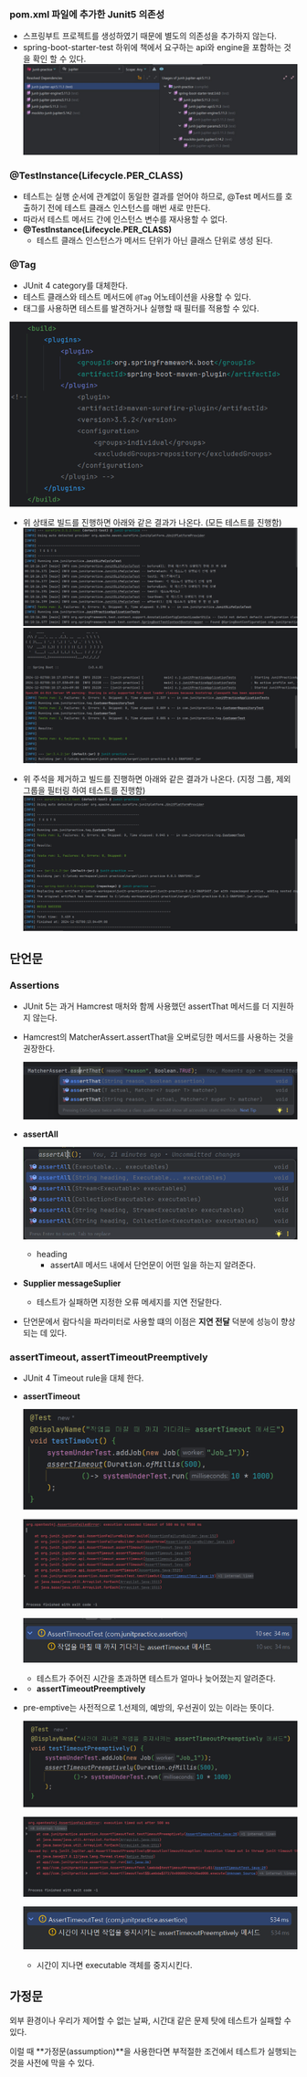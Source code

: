 ### pom.xml 파일에 추가한 Junit5 의존성
  - 스프링부트 프로젝트를 생성하였기 때문에 별도의 의존성을 추가하지 않는다.
  - spring-boot-starter-test 하위에 책에서 요구하는 api와 engine을 포함하는 것을 확인 할 수 있다.
  ![img1.png](images/img1.png)


### @TestInstance(Lifecycle.PER_CLASS)
  - 테스트는 실행 순서에 관계없이 동일한 결과를 얻어야 하므로, @Test 메서드를 호출하기 전에 테스트 클래스 인스턴스를 매번 새로 만든다.
  - 따라서 테스트 메서드 간에 인스턴스 변수를 재사용할 수 없다.
  - **@TestInstance(Lifecycle.PER_CLASS)**
    - 테스트 클래스 인스턴스가 메서드 단위가 아닌 클래스 단위로 생성 된다.


### @Tag
  - JUnit 4 category를 대체한다.
  - 테스트 클래스와 테스트 메서드에 `@Tag`  어노테이션을 사용할 수 있다.
  - 태그를 사용하면 테스트를 발견하거나 실행할 때 필터를 적용할 수 있다.

   
  ![img2.png](images/img2.png)
  
  - 위 상태로 빌드를 진행하면 아래와 같은 결과가 나온다. (모든 테스트를 진행함)
    ![image3.png](images/img3.png)
    ![image4.png](images/img4.png)
        
  - 위 주석을 제거하고 빌드를 진행하면 아래와 같은 결과가 나온다. (지정 그룹, 제외 그룹을 필터링 하여 테스트를 진행함)
    ![image5.png](images/img5.png)


## 단언문

### Assertions

- JUnit 5는 과거 Hamcrest 매처와 함께 사용했던 assertThat 메서드를 더 지원하지 않는다.
- Hamcrest의 MatcherAssert.assertThat을 오버로딩한 메서드를 사용하는 것을 권장한다.

  ![image6.png](images/img6.png)


- **assertAll**

  ![image7.png](images/img7.png)

    - heading
        - assertAll 메서드 내에서 단언문이 어떤 일을 하는지 알려준다.

- **Supplier<String> messageSuplier**
    - 테스트가 실패하면  지정한 오류 메세지를 지연 전달한다.

- 단언문에서 람다식을 파라미터로 사용할 떄의 이점은 **지연 전달** 덕분에 성능이 향상되는 데 있다.


### assertTimeout, assertTimeoutPreemptively

- JUnit 4 Timeout rule을 대체 한다.

- **assertTimeout**

  ![image8.png](images/img8.png)

  ![image9.png](images/img9.png)

  ![imgage10.png](images/img10.png)

    - 테스트가 주어진 시간을 초과하면 테스트가 얼마나 늦어졌는지 알려준다.


- - **assertTimeoutPreemptively**
- pre-emptive는 사전적으로 1.선제의, 예방의, 우선권이 있는 이라는 뜻이다.

  ![image11.png](images/img11.png)

  ![image12.png](images/img12.png)

  ![image13.png](images/img13.png)

    - 시간이 지나면 executable 객체를 중지시킨다.

## 가정문

외부 환경이나 우리가 제어할 수 없는 날짜, 시간대 같은 문제 탓에 테스트가 실패할 수 있다.

이럴 때 **가정문(assumption)**을 사용한다면 부적절한 조건에서 테스트가 실행되는 것을 사전에 막을 수 있다.